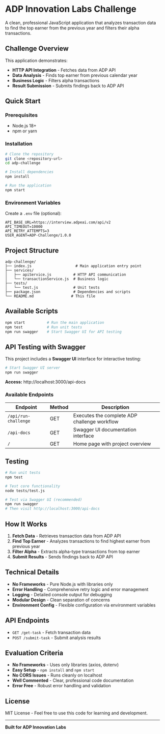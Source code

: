# ADP Innovation Labs Challenge

A clean, professional JavaScript application that analyzes transaction data to find the top earner from the previous year and filters their alpha transactions.

## Challenge Overview

This application demonstrates:

- **HTTP API Integration** - Fetches data from ADP API
- **Data Analysis** - Finds top earner from previous calendar year
- **Business Logic** - Filters alpha transactions
- **Result Submission** - Submits findings back to ADP API

## Quick Start

### Prerequisites

- Node.js 18+
- npm or yarn

### Installation

```bash
# Clone the repository
git clone <repository-url>
cd adp-challenge

# Install dependencies
npm install

# Run the application
npm start
```

### Environment Variables

Create a `.env` file (optional):

```env
API_BASE_URL=https://interview.adpeai.com/api/v2
API_TIMEOUT=10000
API_RETRY_ATTEMPTS=3
USER_AGENT=ADP-Challenge/1.0.0
```

## Project Structure

```
adp-challenge/
├── index.js                    # Main application entry point
├── services/
│   ├── apiService.js          # HTTP API communication
│   └── transactionService.js  # Business logic
├── tests/
│   └── test.js                # Unit tests
├── package.json               # Dependencies and scripts
└── README.md                 # This file
```

## Available Scripts

```bash
npm start          # Run the main application
npm test           # Run unit tests
npm run swagger    # Start Swagger UI for API testing
```

## API Testing with Swagger

This project includes a **Swagger UI** interface for interactive testing:

```bash
# Start Swagger UI server
npm run swagger
```

**Access:** http://localhost:3000/api-docs

### Available Endpoints

| Endpoint             | Method | Description                                  |
| -------------------- | ------ | -------------------------------------------- |
| `/api/run-challenge` | GET    | Executes the complete ADP challenge workflow |
| `/api-docs`          | GET    | Swagger UI documentation interface           |
| `/`                  | GET    | Home page with project overview              |

## Testing

```bash
# Run unit tests
npm test

# Test core functionality
node tests/test.js

# Test via Swagger UI (recommended)
npm run swagger
# Then visit http://localhost:3000/api-docs
```

## How It Works

1. **Fetch Data** - Retrieves transaction data from ADP API
2. **Find Top Earner** - Analyzes transactions to find highest earner from previous year
3. **Filter Alpha** - Extracts alpha-type transactions from top earner
4. **Submit Results** - Sends findings back to ADP API

## Technical Details

- **No Frameworks** - Pure Node.js with libraries only
- **Error Handling** - Comprehensive retry logic and error management
- **Logging** - Detailed console output for debugging
- **Modular Design** - Clean separation of concerns
- **Environment Config** - Flexible configuration via environment variables

## API Endpoints

- `GET /get-task` - Fetch transaction data
- `POST /submit-task` - Submit analysis results

## Evaluation Criteria

- **No Frameworks** - Uses only libraries (axios, dotenv)
- **Easy Setup** - `npm install` and `npm start`
- **No CORS Issues** - Runs cleanly on localhost
- **Well Commented** - Clear, professional code documentation
- **Error Free** - Robust error handling and validation

## License

MIT License - Feel free to use this code for learning and development.

---

**Built for ADP Innovation Labs**
